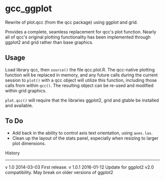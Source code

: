 gcc_ggplot
==========
Rewrite of plot.qcc (from the qcc package) using ggplot and grid.

Provides a complete, seamless replacement for qcc's plot function. Nearly all of qcc's original plotting functionality has been implemented through ggplot2 and grid rather than base graphics.

Usage
---------
Load library qcc, then <code>source()</code> the file qcc.plot.R. The qcc-native plotting function will be replaced in memory, and any future calls during the current session to <code>plot()</code> with a qcc object will utilize this function, including those calls from within <code>qcc()</code>. The resulting object can be re-used and modified within grid graphics.

<code>plot.qcc()</code> will require that the libraries ggplot2, grid and gtable be installed and available.

To Do
--------
* Add back in the ability to control axis text orientation, using <code>axes.las</code>.
* Clean up the layout of the stats panel, especially when resizing to larger plot dimensions.

History
_______
v 1.0    2014-03-03 First release.
v 1.0.1  2016-01-12 Update for ggplot2 v2.0 compatibility. May break on older versions of ggplot2